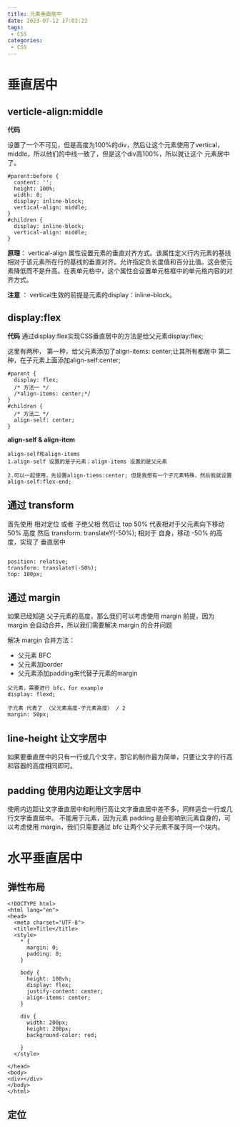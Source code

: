 ```yaml
---
title: 元素垂直居中
date: 2023-07-12 17:03:23
tags:
 - CSS
categories:
 - CSS
---
```



# 垂直居中

## verticle-align:middle

**代码**

设置了一个不可见，但是高度为100%的div，然后让这个元素使用了vertical，middle，所以他们的中线一致了，但是这个div高100%，所以就让这个 元素居中了。

```
#parent:before {
  content: '';
  height: 100%;
  width: 0;
  display: inline-block;
  vertical-align: middle;
}
#children {
  display: inline-block;
  vertical-align: middle;
}
```

**原理**：
vertical-align 属性设置元素的垂直对齐方式。该属性定义行内元素的基线相对于该元素所在行的基线的垂直对齐。允许指定负长度值和百分比值。这会使元素降低而不是升高。在表单元格中，这个属性会设置单元格框中的单元格内容的对齐方式。


**注意** ：
vertical生效的前提是元素的display：inline-block。


## display:flex

**代码**
通过display:flex实现CSS垂直居中的方法是给父元素display:flex;

这里有两种，
第一种，给父元素添加了align-items: center;让其所有都居中
第二种，在子元素上面添加align-self:center;

```
#parent {
  display: flex;
  /* 方法一 */
  /*align-items: center;*/
}
#children {
  /* 方法二 */
  align-self: center;
}
```

**align-self & align-item**

```
align-self和align-items
1.align-self 设置的是子元素；align-items 设置的是父元素

2.可以一起使用，先设置align-tiems:center; 但是我想有一个子元素特殊，然后我就设置 align-self:flex-end;
```


## 通过 transform

首先使用 相对定位 或者 子绝父相
然后让 top 50% 代表相对于父元素向下移动 50% 高度
然后 transform: translateY(-50%); 相对于 自身，移动 -50% 的高度，实现了 垂直居中

```

position: relative;
transform: translateY(-50%);
top: 100px;

```

## 通过 margin

如果已经知道 父子元素的高度，那么我们可以考虑使用 margin
前提，因为 margin 会自动合并，所以我们需要解决 margin 的合并问题

解决 margin 合并方法：
* 父元素 BFC
* 父元素加border
* 父元素添加padding来代替子元素的margin


```
父元素，需要进行 bfc，for example
display: flexd;

子元素 代表了 （父元素高度-子元素高度） / 2
margin: 50px;

```


## line-height 让文字居中

如果要垂直居中的只有一行或几个文字，那它的制作最为简单，只要让文字的行高和容器的高度相同即可。


## padding 使用内边距让文字居中

使用内边距让文字垂直居中和利用行高让文字垂直居中差不多，同样适合一行或几行文字垂直居中。
不能用于元素，因为元素 padding 是会影响到元素自身的，可以考虑使用 margin，我们只需要通过 bfc 让两个父子元素不属于同一个块内。



# 水平垂直居中

## 弹性布局

```
<!DOCTYPE html>
<html lang="en">
<head>
  <meta charset="UTF-8">
  <title>Title</title>
  <style>
    * {
      margin: 0;
      padding: 0;
    }

    body {
      height: 100vh;
      display: flex;
      justify-content: center;
      align-items: center;
    }

    div {
      width: 200px;
      height: 200px;
      background-color: red;

    }
  </style>

</head>
<body>
<div></div>
</body>
</html>
```


## 定位

